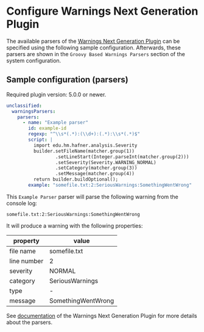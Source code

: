 # Configure Warnings Next Generation Plugin

The available parsers of the [Warnings Next Generation Plugin](https://plugins.jenkins.io/warnings-ng)
can be specified using the following sample configuration. Afterwards,
these parsers are shown in the `Groovy Based Warnings Parsers` section of the system configuration.

## Sample configuration (parsers)

Required plugin version: 5.0.0 or newer.

```yaml
unclassified:
  warningsParsers:
    parsers:
      - name: "Example parser"
        id: example-id
        regexp: "^\\s*(.*):(\\d+):(.*):\\s*(.*)$"
        script: |
          import edu.hm.hafner.analysis.Severity
          builder.setFileName(matcher.group(1))
                  .setLineStart(Integer.parseInt(matcher.group(2)))
                  .setSeverity(Severity.WARNING_NORMAL)
                  .setCategory(matcher.group(3))
                  .setMessage(matcher.group(4))
          return builder.buildOptional();
        example: "somefile.txt:2:SeriousWarnings:SomethingWentWrong"
```

This `Example Parser` parser will parse the following warning from the console log:
```text
somefile.txt:2:SeriousWarnings:SomethingWentWrong
```

It will produce a warning with the following properties:

|property   |value              |
|-----------|-------------------|
|file name  |somefile.txt       |
|line number|2                  |
|severity   |NORMAL             |
|category   |SeriousWarnings    |
|type       |-                  |
|message    |SomethingWentWrong |

See [documentation](https://github.com/jenkinsci/warnings-ng-plugin/blob/master/doc/Documentation.md) of the
Warnings Next Generation Plugin for more details about the parsers.
